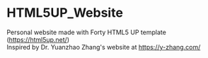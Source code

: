 # HTML5UP_Website
Personal website made with Forty HTML5 UP template (https://html5up.net/) <br>
Inspired by Dr. Yuanzhao Zhang's website at https://y-zhang.com/
